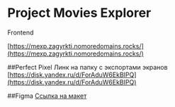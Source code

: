 # Project Movies Explorer
Frontend

[https://mexp.zagyrkti.nomoredomains.rocks/](https://mexp.zagyrkti.nomoredomains.rocks/)


##Perfect Pixel
Линк на папку с экспортами экранов
[https://disk.yandex.ru/d/ForAduW6EkBIPQ](https://disk.yandex.ru/d/ForAduW6EkBIPQ)

##Figma
[Ссылка на макет](https://www.figma.com/file/pfJi20euMM4HeAJVIJ2lI3/diploma_final_working?node-id=932%3A3407)
